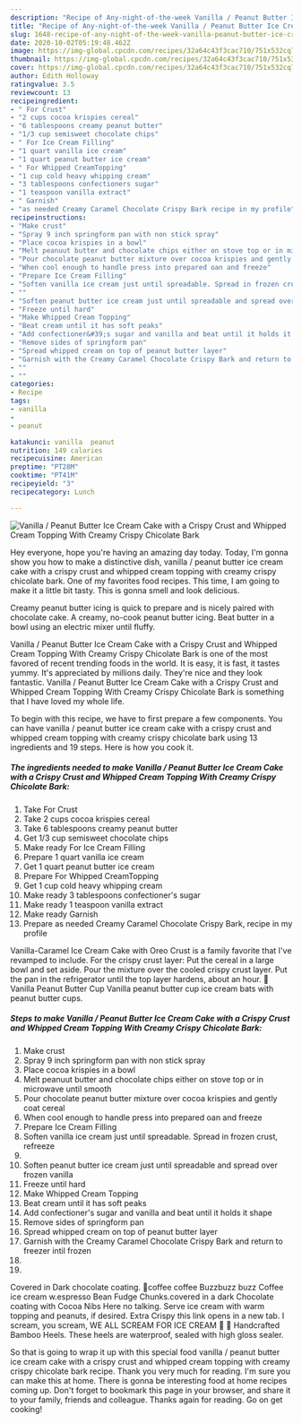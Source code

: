 ```yaml
---
description: "Recipe of Any-night-of-the-week Vanilla / Peanut Butter Ice Cream Cake with a Crispy Crust and Whipped Cream Topping With Creamy Crispy Chicolate Bark"
title: "Recipe of Any-night-of-the-week Vanilla / Peanut Butter Ice Cream Cake with a Crispy Crust and Whipped Cream Topping With Creamy Crispy Chicolate Bark"
slug: 1648-recipe-of-any-night-of-the-week-vanilla-peanut-butter-ice-cream-cake-with-a-crispy-crust-and-whipped-cream-topping-with-creamy-crispy-chicolate-bark
date: 2020-10-02T05:19:48.462Z
image: https://img-global.cpcdn.com/recipes/32a64c43f3cac710/751x532cq70/vanilla-peanut-butter-ice-cream-cake-with-a-crispy-crust-and-whipped-cream-topping-with-creamy-cri-recipe-main-photo.jpg
thumbnail: https://img-global.cpcdn.com/recipes/32a64c43f3cac710/751x532cq70/vanilla-peanut-butter-ice-cream-cake-with-a-crispy-crust-and-whipped-cream-topping-with-creamy-cri-recipe-main-photo.jpg
cover: https://img-global.cpcdn.com/recipes/32a64c43f3cac710/751x532cq70/vanilla-peanut-butter-ice-cream-cake-with-a-crispy-crust-and-whipped-cream-topping-with-creamy-cri-recipe-main-photo.jpg
author: Edith Holloway
ratingvalue: 3.5
reviewcount: 13
recipeingredient:
- " For Crust"
- "2 cups cocoa krispies cereal"
- "6 tablespoons creamy peanut butter"
- "1/3 cup semisweet chocolate chips"
- " For Ice Cream Filling"
- "1 quart vanilla ice cream"
- "1 quart peanut butter ice cream"
- " For Whipped CreamTopping"
- "1 cup cold heavy whipping cream"
- "3 tablespoons confectioners sugar"
- "1 teaspoon vanilla extract"
- " Garnish"
- "as needed Creamy Caramel Chocolate Crispy Bark recipe in my profile"
recipeinstructions:
- "Make crust"
- "Spray 9 inch springform pan with non stick spray"
- "Place cocoa krispies in a bowl"
- "Melt peanuut butter and chocolate chips either on stove top or in microwave until smooth"
- "Pour chocolate peanut butter mixture over cocoa krispies and gently coat cereal"
- "When cool enough to handle press into prepared oan and freeze"
- "Prepare Ice Cream Filling"
- "Soften vanilla ice cream just until spreadable. Spread in frozen crust, refreeze"
- ""
- "Soften peanut butter ice cream just until spreadable and spread over frozen vanilla"
- "Freeze until hard"
- "Make Whipped Cream Topping"
- "Beat cream until it has soft peaks"
- "Add confectioner&#39;s sugar and vanilla and beat until it holds it shape"
- "Remove sides of springform pan"
- "Spread whipped cream on top of peanut butter layer"
- "Garnish with the Creamy Caramel Chocolate Crispy Bark and return to freezer intil frozen"
- ""
- ""
categories:
- Recipe
tags:
- vanilla
- 
- peanut

katakunci: vanilla  peanut 
nutrition: 149 calories
recipecuisine: American
preptime: "PT28M"
cooktime: "PT41M"
recipeyield: "3"
recipecategory: Lunch

---
```



![Vanilla / Peanut Butter Ice Cream Cake with a Crispy Crust and Whipped Cream Topping With Creamy Crispy Chicolate Bark](https://img-global.cpcdn.com/recipes/32a64c43f3cac710/751x532cq70/vanilla-peanut-butter-ice-cream-cake-with-a-crispy-crust-and-whipped-cream-topping-with-creamy-cri-recipe-main-photo.jpg)

Hey everyone, hope you're having an amazing day today. Today, I'm gonna show you how to make a distinctive dish, vanilla / peanut butter ice cream cake with a crispy crust and whipped cream topping with creamy crispy chicolate bark. One of my favorites food recipes. This time, I am going to make it a little bit tasty. This is gonna smell and look delicious.

Creamy peanut butter icing is quick to prepare and is nicely paired with chocolate cake. A creamy, no-cook peanut butter icing. Beat butter in a bowl using an electric mixer until fluffy.

Vanilla / Peanut Butter Ice Cream Cake with a Crispy Crust and Whipped Cream Topping With Creamy Crispy Chicolate Bark is one of the most favored of recent trending foods in the world. It is easy, it is fast, it tastes yummy. It's appreciated by millions daily. They're nice and they look fantastic. Vanilla / Peanut Butter Ice Cream Cake with a Crispy Crust and Whipped Cream Topping With Creamy Crispy Chicolate Bark is something that I have loved my whole life.


To begin with this recipe, we have to first prepare a few components. You can have vanilla / peanut butter ice cream cake with a crispy crust and whipped cream topping with creamy crispy chicolate bark using 13 ingredients and 19 steps. Here is how you cook it.

<!--inarticleads1-->

##### The ingredients needed to make Vanilla / Peanut Butter Ice Cream Cake with a Crispy Crust and Whipped Cream Topping With Creamy Crispy Chicolate Bark:

1. Take  For Crust
1. Take 2 cups cocoa krispies cereal
1. Take 6 tablespoons creamy peanut butter
1. Get 1/3 cup semisweet chocolate chips
1. Make ready  For Ice Cream Filling
1. Prepare 1 quart vanilla ice cream
1. Get 1 quart peanut butter ice cream
1. Prepare  For Whipped CreamTopping
1. Get 1 cup cold heavy whipping cream
1. Make ready 3 tablespoons confectioner&#39;s sugar
1. Make ready 1 teaspoon vanilla extract
1. Make ready  Garnish
1. Prepare as needed Creamy Caramel Chocolate Crispy Bark, recipe in my profile


Vanilla-Caramel Ice Cream Cake with Oreo Crust is a family favorite that I&#39;ve revamped to include. For the crispy crust layer: Put the cereal in a large bowl and set aside. Pour the mixture over the cooled crispy crust layer. Put the pan in the refrigerator until the top layer hardens, about an hour. 🍦Vanilla Peanut Butter Cup Vanilla peanut butter cup ice cream bats with peanut butter cups. 

<!--inarticleads2-->

##### Steps to make Vanilla / Peanut Butter Ice Cream Cake with a Crispy Crust and Whipped Cream Topping With Creamy Crispy Chicolate Bark:

1. Make crust
1. Spray 9 inch springform pan with non stick spray
1. Place cocoa krispies in a bowl
1. Melt peanuut butter and chocolate chips either on stove top or in microwave until smooth
1. Pour chocolate peanut butter mixture over cocoa krispies and gently coat cereal
1. When cool enough to handle press into prepared oan and freeze
1. Prepare Ice Cream Filling
1. Soften vanilla ice cream just until spreadable. Spread in frozen crust, refreeze
1. 
1. Soften peanut butter ice cream just until spreadable and spread over frozen vanilla
1. Freeze until hard
1. Make Whipped Cream Topping
1. Beat cream until it has soft peaks
1. Add confectioner&#39;s sugar and vanilla and beat until it holds it shape
1. Remove sides of springform pan
1. Spread whipped cream on top of peanut butter layer
1. Garnish with the Creamy Caramel Chocolate Crispy Bark and return to freezer intil frozen
1. 
1. 


Covered in Dark chocolate coating. 🍦coffee coffee Buzzbuzz buzz Coffee ice cream w.espresso Bean Fudge Chunks.covered in a dark Chocolate coating with Cocoa Nibs Here no talking. Serve ice cream with warm topping and peanuts, if desired. Extra Crispy this link opens in a new tab. I scream, you scream, WE ALL SCREAM FOR ICE CREAM 🍦 🍦 Handcrafted Bamboo Heels. These heels are waterproof, sealed with high gloss sealer. 

So that is going to wrap it up with this special food vanilla / peanut butter ice cream cake with a crispy crust and whipped cream topping with creamy crispy chicolate bark recipe. Thank you very much for reading. I'm sure you can make this at home. There is gonna be interesting food at home recipes coming up. Don't forget to bookmark this page in your browser, and share it to your family, friends and colleague. Thanks again for reading. Go on get cooking!
